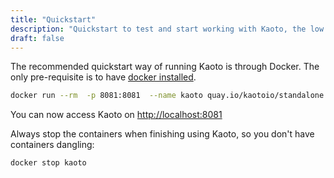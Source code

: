 ```yaml
---
title: "Quickstart"
description: "Quickstart to test and start working with Kaoto, the low code and no code integration orchestration tool."
draft: false
---
```


The recommended quickstart way of running Kaoto is through Docker. The only pre-requisite is to have [docker installed](https://docs.docker.com/get-docker/).

```bash
docker run --rm  -p 8081:8081  --name kaoto quay.io/kaotoio/standalone:test
```

You can now access Kaoto on [http://localhost:8081](http://localhost:8081)


Always stop the containers when finishing using Kaoto, so you don't have containers dangling:

```bash
docker stop kaoto
```

